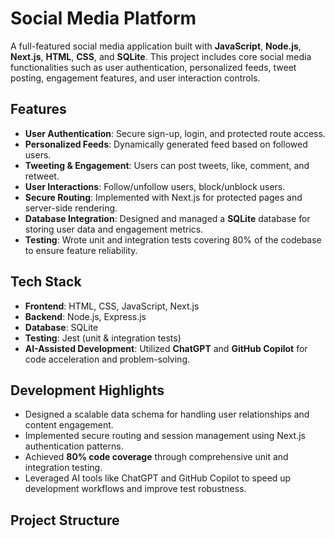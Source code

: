 # Social Media Platform

A full-featured social media application built with **JavaScript**, **Node.js**, **Next.js**, **HTML**, **CSS**, and **SQLite**. This project includes core social media functionalities such as user authentication, personalized feeds, tweet posting, engagement features, and user interaction controls.

## Features
- **User Authentication**: Secure sign-up, login, and protected route access.
- **Personalized Feeds**: Dynamically generated feed based on followed users.
- **Tweeting & Engagement**: Users can post tweets, like, comment, and retweet.
- **User Interactions**: Follow/unfollow users, block/unblock users.
- **Secure Routing**: Implemented with Next.js for protected pages and server-side rendering.
- **Database Integration**: Designed and managed a **SQLite** database for storing user data and engagement metrics.
- **Testing**: Wrote unit and integration tests covering 80% of the codebase to ensure feature reliability.

## Tech Stack
- **Frontend**: HTML, CSS, JavaScript, Next.js
- **Backend**: Node.js, Express.js
- **Database**: SQLite
- **Testing**: Jest (unit & integration tests)
- **AI-Assisted Development**: Utilized **ChatGPT** and **GitHub Copilot** for code acceleration and problem-solving.

## Development Highlights
- Designed a scalable data schema for handling user relationships and content engagement.
- Implemented secure routing and session management using Next.js authentication patterns.
- Achieved **80% code coverage** through comprehensive unit and integration testing.
- Leveraged AI tools like ChatGPT and GitHub Copilot to speed up development workflows and improve test robustness.

## Project Structure
